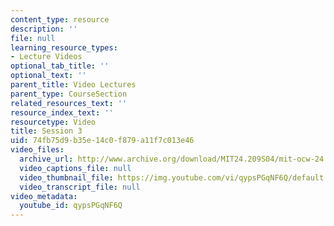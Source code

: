 ```yaml
---
content_type: resource
description: ''
file: null
learning_resource_types:
- Lecture Videos
optional_tab_title: ''
optional_text: ''
parent_title: Video Lectures
parent_type: CourseSection
related_resources_text: ''
resource_index_text: ''
resourcetype: Video
title: Session 3
uid: 74fb75d9-b35e-14c0-f879-a11f7c013e46
video_files:
  archive_url: http://www.archive.org/download/MIT24.209S04/mit-ocw-24.209-singer-23feb2004-220k.mp4
  video_captions_file: null
  video_thumbnail_file: https://img.youtube.com/vi/qypsPGqNF6Q/default.jpg
  video_transcript_file: null
video_metadata:
  youtube_id: qypsPGqNF6Q
---
```

